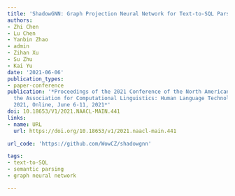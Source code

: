 ```yaml
---
title: 'ShadowGNN: Graph Projection Neural Network for Text-to-SQL Parser'
authors:
- Zhi Chen
- Lu Chen
- Yanbin Zhao
- admin
- Zihan Xu
- Su Zhu
- Kai Yu
date: '2021-06-06'
publication_types:
- paper-conference
publication: '*Proceedings of the 2021 Conference of the North American Chapter of
  the Association for Computational Linguistics: Human Language Technologies, NAACL-HLT
  2021, Online, June 6-11, 2021*'
doi: 10.18653/V1/2021.NAACL-MAIN.441
links:
- name: URL
  url: https://doi.org/10.18653/v1/2021.naacl-main.441

url_code: 'https://github.com/WowCZ/shadowgnn'

tags:
- text-to-SQL
- semantic parsing
- graph neural network

---
```

